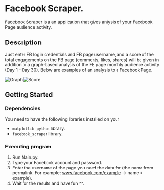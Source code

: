 # Facebook Scraper.
Facebook Scraper is a an application that gives anlysis of your Facebook Page audience activity. 

## Description
Just enter FB login credentials and FB page username, and a score of the total engagements on the FB page (comments, likes, shares) will be given in addition to a graph-based analysis of the FB page monthly audience activity (Day 1 - Day 30). Below are examples of an analysis to a Facebook Page.

![Graph](https://github.com/mariamelwirish/fbScraper/assets/136870056/b168d713-2a46-4f60-a414-6cde248e24d1)
![Score](https://github.com/mariamelwirish/fbScraper/assets/136870056/f11b9ea4-6c34-4e70-8255-4b027cd6f4b9)


## Getting Started

### Dependencies
You need to have the following libraries installed on your 

* ` matplotlib python ` library.
* ` facebook_scraper ` library.

### Executing program
1. Run Main.py.
2. Type your Facebook account and password.
3. Enter the username of the page you need the data for (the name from permalink. For example: www.facebook.com/example -> name = example).
4. Wait for the results and have fun ^^.

